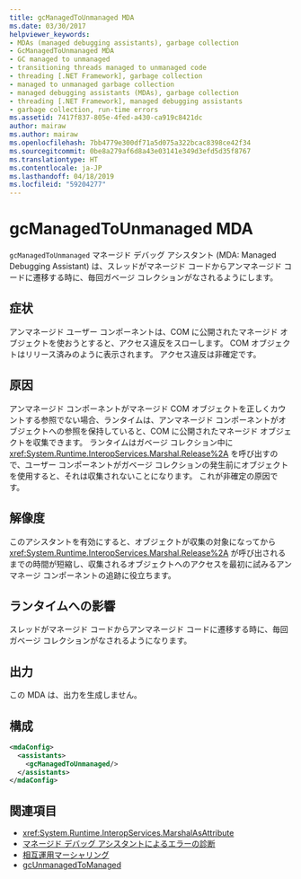 ```yaml
---
title: gcManagedToUnmanaged MDA
ms.date: 03/30/2017
helpviewer_keywords:
- MDAs (managed debugging assistants), garbage collection
- GcManagedToUnmanaged MDA
- GC managed to unmanaged
- transitioning threads managed to unmanaged code
- threading [.NET Framework], garbage collection
- managed to unmanaged garbage collection
- managed debugging assistants (MDAs), garbage collection
- threading [.NET Framework], managed debugging assistants
- garbage collection, run-time errors
ms.assetid: 7417f837-805e-4fed-a430-ca919c8421dc
author: mairaw
ms.author: mairaw
ms.openlocfilehash: 7bb4779e300df71a5d075a322bcac8398ce42f34
ms.sourcegitcommit: 0be8a279af6d8a43e03141e349d3efd5d35f8767
ms.translationtype: HT
ms.contentlocale: ja-JP
ms.lasthandoff: 04/18/2019
ms.locfileid: "59204277"
---
```

# <a name="gcmanagedtounmanaged-mda"></a>gcManagedToUnmanaged MDA
`gcManagedToUnmanaged` マネージド デバッグ アシスタント (MDA: Managed Debugging Assistant) は、スレッドがマネージド コードからアンマネージド コードに遷移する時に、毎回ガベージ コレクションがなされるようにします。  
  
## <a name="symptoms"></a>症状  
 アンマネージド ユーザー コンポーネントは、COM に公開されたマネージド オブジェクトを使おうとすると、アクセス違反をスローします。 COM オブジェクトはリリース済みのように表示されます。 アクセス違反は非確定です。  
  
## <a name="cause"></a>原因  
 アンマネージド コンポーネントがマネージド COM オブジェクトを正しくカウントする参照でない場合、ランタイムは、アンマネージド コンポーネントがオブジェクトへの参照を保持していると、COM に公開されたマネージド オブジェクトを収集できます。 ランタイムはガベージ コレクション中に <xref:System.Runtime.InteropServices.Marshal.Release%2A> を呼び出すので、ユーザー コンポーネントがガベージ コレクションの発生前にオブジェクトを使用すると、それは収集されないことになります。 これが非確定の原因です。  
  
## <a name="resolution"></a>解像度  
 このアシスタントを有効にすると、オブジェクトが収集の対象になってから <xref:System.Runtime.InteropServices.Marshal.Release%2A> が呼び出されるまでの時間が短縮し、収集されるオブジェクトへのアクセスを最初に試みるアンマネージ コンポーネントの追跡に役立ちます。  
  
## <a name="effect-on-the-runtime"></a>ランタイムへの影響  
 スレッドがマネージド コードからアンマネージド コードに遷移する時に、毎回ガベージ コレクションがなされるようになります。  
  
## <a name="output"></a>出力  
 この MDA は、出力を生成しません。  
  
## <a name="configuration"></a>構成  
  
```xml  
<mdaConfig>  
  <assistants>  
    <gcManagedToUnmanaged/>  
  </assistants>  
</mdaConfig>  
```  
  
## <a name="see-also"></a>関連項目

- <xref:System.Runtime.InteropServices.MarshalAsAttribute>
- [マネージド デバッグ アシスタントによるエラーの診断](../../../docs/framework/debug-trace-profile/diagnosing-errors-with-managed-debugging-assistants.md)
- [相互運用マーシャリング](../../../docs/framework/interop/interop-marshaling.md)
- [gcUnmanagedToManaged](../../../docs/framework/debug-trace-profile/gcunmanagedtomanaged-mda.md)
